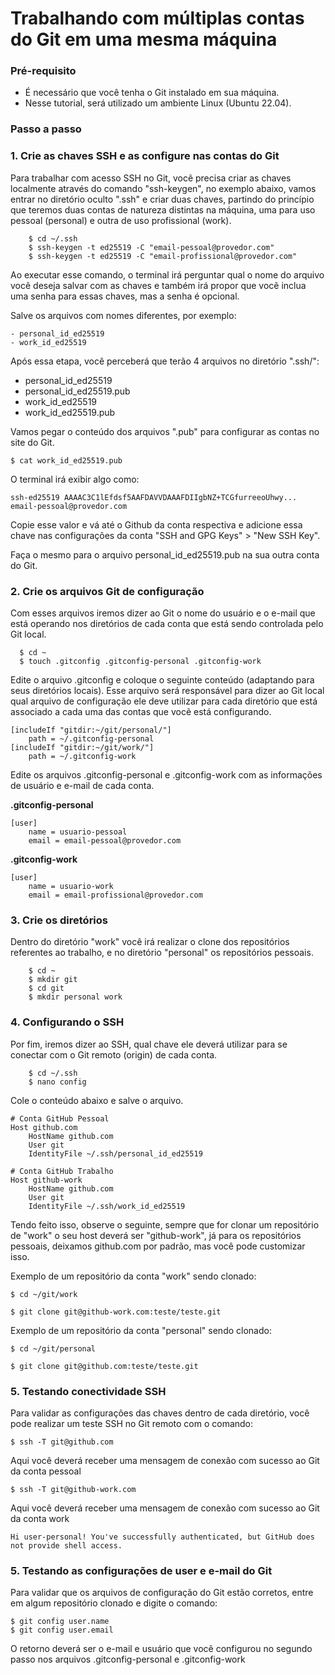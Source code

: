 # Trabalhando com múltiplas contas do Git em uma mesma máquina

### Pré-requisito
- É necessário que você tenha o Git instalado em sua máquina.
- Nesse tutorial, será utilizado um ambiente Linux (Ubuntu 22.04).

### Passo a passo

### 1. Crie as chaves SSH e as configure nas contas do Git

Para trabalhar com acesso SSH no Git, vocẽ precisa criar as chaves localmente através do comando
"ssh-keygen", no exemplo abaixo, vamos entrar no diretório oculto ".ssh" e criar duas chaves, partindo
do princípio que teremos duas contas de natureza distintas na máquina, uma para uso pessoal (personal) e
outra de uso profissional (work).

```
    $ cd ~/.ssh
    $ ssh-keygen -t ed25519 -C "email-pessoal@provedor.com"
    $ ssh-keygen -t ed25519 -C "email-profissional@provedor.com"
```
Ao executar esse comando, o terminal irá perguntar qual o nome do arquivo você deseja salvar com as chaves
e também irá propor que vocẽ inclua uma senha para essas chaves, mas a senha é opcional.

Salve os arquivos com nomes diferentes, por exemplo:

```
- personal_id_ed25519
- work_id_ed25519
```

Após essa etapa, você perceberá que terão 4 arquivos no diretório ".ssh/":

- personal_id_ed25519
- personal_id_ed25519.pub
- work_id_ed25519
- work_id_ed25519.pub

Vamos pegar o conteúdo dos arquivos ".pub" para configurar as contas no site do Git.

```
$ cat work_id_ed25519.pub
```
O terminal irá exibir algo como:
```
ssh-ed25519 AAAAC3C1lEfdsf5AAFDAVVDAAAFDIIgbNZ+TCGfurreeoUhwy... email-pessoal@provedor.com
```

Copie esse valor e vá até o Github da conta respectiva
e adicione essa chave nas configurações da conta "SSH and GPG Keys" > "New SSH Key".

Faça o mesmo para o arquivo personal_id_ed25519.pub na sua outra conta do Git.


### 2. Crie os arquivos Git de configuração

Com esses arquivos iremos dizer ao Git o nome do usuário e o e-mail que está operando nos diretórios
de cada conta que está sendo controlada pelo Git local.

  ```
    $ cd ~
    $ touch .gitconfig .gitconfig-personal .gitconfig-work
  ```
Edite o arquivo .gitconfig e coloque o seguinte conteúdo (adaptando para seus diretórios locais).
Esse arquivo será responsável para dizer ao Git local qual arquivo de configuração ele deve utilizar para cada diretório que está associado a cada uma
das contas que vocẽ está configurando.

```
[includeIf "gitdir:~/git/personal/"]
    path = ~/.gitconfig-personal
[includeIf "gitdir:~/git/work/"]
    path = ~/.gitconfig-work
```

Edite os arquivos .gitconfig-personal e .gitconfig-work com as informações de usuário e e-mail de cada conta.

**.gitconfig-personal**
```
[user]
    name = usuario-pessoal
    email = email-pessoal@provedor.com
```
**.gitconfig-work**
```
[user]
    name = usuario-work
    email = email-profissional@provedor.com
```

### 3. Crie os diretórios

Dentro do diretório "work" você irá realizar o clone dos repositórios referentes ao trabalho, e no diretório "personal" os repositórios pessoais.

```
    $ cd ~
    $ mkdir git
    $ cd git
    $ mkdir personal work
```


### 4. Configurando o SSH

Por fim, iremos dizer ao SSH, qual chave ele deverá utilizar para se conectar com o Git remoto (origin) de cada conta.

```
    $ cd ~/.ssh
    $ nano config
```

Cole o conteúdo abaixo e salve o arquivo.

```
# Conta GitHub Pessoal
Host github.com
    HostName github.com
    User git
    IdentityFile ~/.ssh/personal_id_ed25519

# Conta GitHub Trabalho
Host github-work
    HostName github.com
    User git
    IdentityFile ~/.ssh/work_id_ed25519
```

Tendo feito isso, observe o seguinte, sempre que for clonar um repositório de "work" o seu host deverá ser "github-work", já para
os repositórios pessoais, deixamos github.com por padrão, mas você pode customizar isso.

Exemplo de um repositório da conta "work" sendo clonado:

```
$ cd ~/git/work

$ git clone git@github-work.com:teste/teste.git
```

Exemplo de um repositório da conta "personal" sendo clonado:

```
$ cd ~/git/personal

$ git clone git@github.com:teste/teste.git
```

### 5. Testando conectividade SSH

Para validar as configurações das chaves dentro de cada diretório, você pode realizar um teste SSH no Git remoto com o comando:

```
$ ssh -T git@github.com
```
Aqui você deverá receber uma mensagem de conexão com sucesso ao Git da conta pessoal
```
$ ssh -T git@github-work.com
```
Aqui você deverá receber uma mensagem de conexão com sucesso ao Git da conta work

```
Hi user-personal! You've successfully authenticated, but GitHub does not provide shell access.
```

### 5. Testando as configurações de user e e-mail do Git

Para validar que os arquivos de configuração do Git estão corretos, entre em algum repositório clonado e digite o comando:

```
$ git config user.name
$ git config user.email
```
O retorno deverá ser o e-mail e usuário que vocẽ configurou no segundo passo nos arquivos .gitconfig-personal e .gitconfig-work